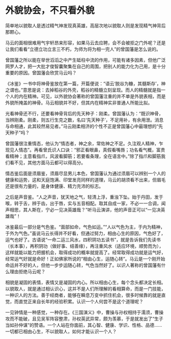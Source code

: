 # 外貌协会，不只看外貌

简单地以貌取人是透过精气神发现真英雄，高层次地以貌取人则是发现精气神背后那颗心。 

马云的面相很难用气宇轩昂来形容，如果马云去应聘，会不会被拒之门外呢？还是让我们看看“立德立功立言三不朽，为师为将为相一完人”的曾国藩是怎么说的。 

曾国藩之所以能在举世滔滔之中产生砥柱中流的作用，可能有诸多因素，但他广泛网罗人才，把一大批才俊智囊聚集在自己的周围，把别人的能力化为己用，是十分重要的原因。曾国藩会欣赏马云吗？ 

《冰鉴》一书中将神骨鉴放在第一篇，开篇便说：“语云‘脱谷为糠，其髓斯存’，神之谓也。”意思是说：去掉稻谷的外壳，稻谷的精髓立刻呈现。而人的精髓就是指一个人的内在精神。可见，以外貌协会著称的曾国藩注重的并不单是外貌表相，而是外貌所掩盖的神骨。马云相貌并不好，但其内在精神实非普通人所能比拟。 

光看神骨还不行，还要看神骨背后的先天种子：刚柔。曾国藩认为：“既识神骨，当辨刚柔。刚柔，则五行生克之数，名曰‘先天种子’，不足用补，有余用泄。消息与命相通，此其较然易见者。”马云刚柔相济的个性不正是曾国藩心中最理想的“先天种子”吗？ 

曾国藩很注重情态，他认为“情态者，神之余，常佐神之不足。久注观人精神，乍现见人情态”。再看曾氏识人口诀：“邪正看眼鼻，真假看嘴唇；功名看气概，富贵看精神；主意看指爪，风波看脚筋；若要看条理，全在语言中。”除了指爪和脚筋我们看不见，其他方面马云都可以得高分。 

情态鉴后面是须眉鉴，须眉尽显男儿本色，曾国藩认为通过须眉可以辨别一个人的健康和运势，这和天庭饱满、印堂发亮同样的道理，马云的胡须看不出来，但眉毛还是很有力量的，是身体健康、精力充沛的标志。 

之后是声音鉴。“人之声音，犹天地之气，轻清上浮，重浊下坠。始于丹田，发于喉，转于舌，辨于齿，出于唇，实与五音相配。取其自成一家，不必一一合调，闻声相思，其人斯在，宁必一见决英雄哉？”听马云演讲，他的声音正可以“一见决英雄哉”！ 

冰鉴最后一部分是气色鉴。“面部如命，气色如运。”“人以气色为主，于内为精神，于外为气色。”虽说马云长得并不好看，但通过努力，相由心生的原因，气色好了，运气也好了。古语说“一命二运三风水，四积阴功五读书”，就是告诉我们先读书（长本事），再积阴功（做好事、结善缘），再注重风水（适应环境，顺势而为），这样就能以能力把握机会，取得成功的概率就提高了。经常取得成功就是运气好，经常运气好就是命好！正如佛家所说的“相由心生，运随心转”。马云是一个刚开始命运并不好的人，但他一步步运随心转，气色当然好了。以识人著称的曾国藩有什么理由拒绝马云呢？ 

相貌是凝固的表情，表情又是凝固的内心。所以相由心生，每个念头都决定长相。以貌取人，就是通过相认识心，这并不是人们所理解的看相算命，而是一门技能，一种识人的方法。善于经商者，能够在瞬息万变中抓住机会，很多时候靠的就是直觉，而直觉正来自长年的经验积累。认识一个人何尝不是这个道理呢？ 

一见钟情是一种感觉，一种存在。《三国演义》中，曹操与孙权相持于濡须，曹操攻而不能破，且见吴军阵容整肃，孙权英武异常，颇为羡慕，于是就发出了“生子当如孙仲谋”的赞语。一个人站在你面前，其心智、健康、学识、性格、品德……一切都已相由心生，不以貌取人，如何才能认识一个人？